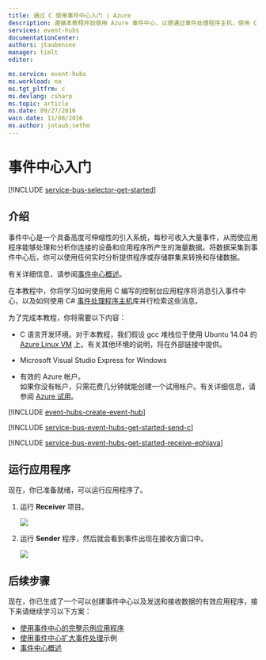 ```yaml
---
title: 通过 C 使用事件中心入门 | Azure
description: 遵循本教程开始使用 Azure 事件中心，以便通过事件处理程序主机，使用 C 程序发送事件和使用 Java 程序接收事件。
services: event-hubs
documentationCenter: 
authors: jtaubensee
manager: timlt
editor: 

ms.service: event-hubs
ms.workload: na
ms.tgt_pltfrm: c
ms.devlang: csharp
ms.topic: article
ms.date: 09/27/2016
wacn.date: 11/08/2016
ms.author: jotaub;sethm
---
```


# 事件中心入门

[!INCLUDE [service-bus-selector-get-started](../../includes/service-bus-selector-get-started.md)]

## 介绍

事件中心是一个具备高度可伸缩性的引入系统，每秒可收入大量事件，从而使应用程序能够处理和分析你连接的设备和应用程序所产生的海量数据。将数据采集到事件中心后，你可以使用任何实时分析提供程序或存储群集来转换和存储数据。

有关详细信息，请参阅[事件中心概述][]。

在本教程中，你将学习如何使用用 C 编写的控制台应用程序将消息引入事件中心，以及如何使用 C# [事件处理程序主机][]库并行检索这些消息。

为了完成本教程，你将需要以下内容：

+ C 语言开发环境。对于本教程，我们假设 gcc 堆栈位于使用 Ubuntu 14.04 的 [Azure Linux VM](../virtual-machines/virtual-machines-linux-quick-create-cli.md) 上。有关其他环境的说明，将在外部链接中提供。

+ Microsoft Visual Studio Express for Windows

+ 有效的 Azure 帐户。<br/>如果你没有帐户，只需花费几分钟就能创建一个试用帐户。有关详细信息，请参阅 <a href="https://www.azure.cn/pricing/1rmb-trial" target="_blank">Azure 试用</a>。

[!INCLUDE [event-hubs-create-event-hub](../../includes/event-hubs-create-event-hub.md)]

[!INCLUDE [service-bus-event-hubs-get-started-send-c](../../includes/service-bus-event-hubs-get-started-send-c.md)]

[!INCLUDE [service-bus-event-hubs-get-started-receive-ephjava](../../includes/service-bus-event-hubs-get-started-receive-ephcs.md)]

## 运行应用程序

现在，你已准备就绪，可以运行应用程序了。

1.	运行 **Receiver** 项目。

    ![][21]

2.	运行 **Sender** 程序，然后就会看到事件出现在接收方窗口中。

    ![][24]

## 后续步骤

现在，你已生成了一个可以创建事件中心以及发送和接收数据的有效应用程序，接下来请继续学习以下方案：

- [使用事件中心的完整示例应用程序][]
- [使用事件中心扩大事件处理][]示例
- [事件中心概述][]

<!-- Images. -->
[21]: ./media/event-hubs-c-ephjava-getstarted/ephjava.png
[24]: ./media/event-hubs-c-ephjava-getstarted/receive-eph-c.png

<!-- Links -->

[Azure classic portal]: https://manage.windowsazure.cn/
[事件处理程序主机]: https://www.nuget.org/packages/Microsoft.Azure.ServiceBus.EventProcessorHost
[事件中心概述]: ./event-hubs-overview.md
[使用事件中心的完整示例应用程序]: https://code.msdn.microsoft.com/Service-Bus-Event-Hub-286fd097
[使用事件中心扩大事件处理]: https://code.msdn.microsoft.com/Service-Bus-Event-Hub-45f43fc3

<!---HONumber=Mooncake_1031_2016-->